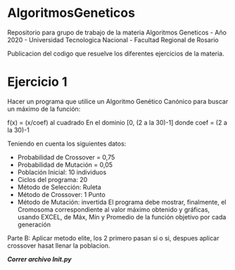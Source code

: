 # AlgoritmosGeneticos
Repositorio para grupo de trabajo de la materia Algoritmos Geneticos - Año 2020 - Universidad Tecnologica Nacional - Facultad Regional de Rosario

Publicacion del codigo que resuelve los diferentes ejercicios de la materia.

# Ejercicio 1 
Hacer un programa que utilice un Algoritmo Genético Canónico para buscar un máximo de la función:

f(x) = (x/coef) al cuadrado
En el dominio [0, (2 a la 30)-1]
donde coef = (2 a la 30)-1

Teniendo en cuenta los siguientes datos:
* Probabilidad de Crossover = 0,75
* Probabilidad de Mutación = 0,05
* Población Inicial: 10 individuos 
* Ciclos del programa: 20
* Método de Selección: Ruleta
* Método de Crossover: 1 Punto
* Método de Mutación: invertida
El programa debe mostrar, finalmente, el Cromosoma correspondiente al valor máximo obtenido
y gráficas, usando EXCEL, de Máx, Mín y Promedio de la función objetivo por cada generación

Parte B: Aplicar metodo elite, los 2 primero pasan si o si, despues aplicar crossover hasat llenar la poblacion.

**_Correr archivo Init.py_**
